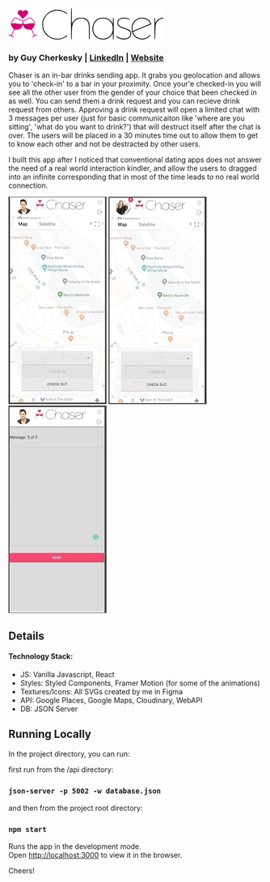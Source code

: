 
![Chaser](https://raw.githubusercontent.com/cherkesky/chaser/master/src/assets/ChaserLogo.png)

### by Guy Cherkesky | [LinkedIn](http://linkedin.com/in/cherkesky) | [Website](http://cherkesky.com)

Chaser is an in-bar drinks sending app. It grabs you geolocation and allows you to 'check-in' to a bar in your proximity. Once your'e checked-in you will see all the other user from the gender of your choice that been checked in as well. You can send them a drink request and you can recieve drink request from others. Approving a drink request will open a limited chat with 3 messages per user (just for basic communicaiton like 'where are you sitting', 'what do you want to drink?') that will destruct itself after the chat is over. The users will be placed in a 30 minutes time out to allow them to get to know each other and not be destracted by other users.

I built this app after I noticed that conventional dating apps does not answer the need of a real world interaction kindler, and allow the users to dragged into an infinite corresponding that in most of the time leads to no real world connection. 

![Screencast 1](https://raw.githubusercontent.com/cherkesky/chaser/master/src/assets/chaser_gif1.gif)
![Screencast 2](https://raw.githubusercontent.com/cherkesky/chaser/master/src/assets/chaser_gif2.gif)
![Screencast 3](https://raw.githubusercontent.com/cherkesky/chaser/master/src/assets/chaser_gif3.gif)

## Details


#### Technology Stack: 
- JS: Vanilla Javascript, React
- Styles: Styled Components, Framer Motion (for some of the animations)
- Textures/Icons: All SVGs created by me in Figma
- API: Google Places, Google Maps, Cloudinary, WebAPI
- DB: JSON Server

## Running Locally

In the project directory, you can run:

first run from the /api directory:
### `json-server -p 5002 -w database.json`

and then from the project root directory:
### `npm start`

Runs the app in the development mode.<br />
Open [http://localhost:3000](http://localhost:3000) to view it in the browser.

Cheers!